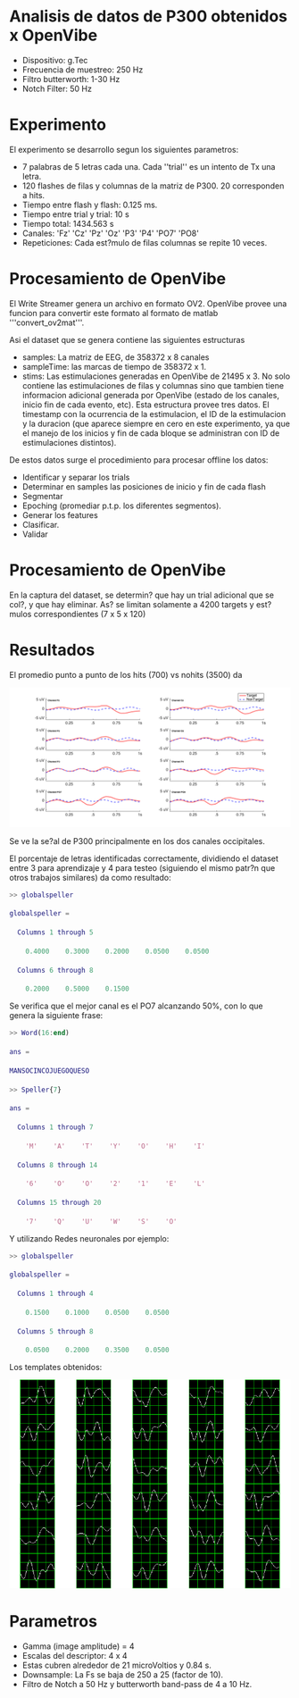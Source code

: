 # Analisis de datos de P300 obtenidos x OpenVibe

* Dispositivo: g.Tec
* Frecuencia de muestreo: 250 Hz
* Filtro butterworth: 1-30 Hz
* Notch Filter: 50 Hz

# Experimento

El experimento se desarrollo segun los siguientes parametros:

* 7 palabras de 5 letras cada una.  Cada ''trial'' es un intento de Tx una letra.
* 120 flashes de filas y columnas de la matriz de P300. 20 corresponden a hits.
* Tiempo entre flash y flash: 0.125 ms.
* Tiempo entre trial y trial: 10 s
* Tiempo total: 1434.563 s
* Canales: 'Fz'    'Cz'    'Pz'    'Oz'    'P3'    'P4'    'PO7'    'PO8'
* Repeticiones: Cada est?mulo de filas columnas se repite 10 veces.

# Procesamiento de OpenVibe

El Write Streamer genera un archivo en formato OV2. OpenVibe provee una funcion para 
convertir este formato al formato de matlab '''convert_ov2mat'''.

Asi el dataset que se genera contiene las siguientes estructuras

* samples: La matriz de EEG, de 358372 x 8 canales
* sampleTime: las marcas de tiempo de 358372 x 1.
* stims: Las estimulaciones generadas en OpenVibe de 21495 x 3.  No solo contiene las estimulaciones
de filas y columnas sino que tambien tiene informacion adicional generada por OpenVibe (estado de los canales, inicio fin de cada evento, etc). Esta 
estructura provee tres datos. El timestamp con la ocurrencia de la estimulacion, el ID de la estimulacion y la duracion (que aparece siempre en cero en este experimento, ya que el manejo de los inicios y fin de cada bloque se administran con ID de estimulaciones distintos).


De estos datos surge el procedimiento para procesar offline los datos:

* Identificar y separar los trials
* Determinar en samples las posiciones de inicio y fin de cada flash
* Segmentar
* Epoching (promediar p.t.p. los diferentes segmentos).
* Generar los features
* Clasificar.
* Validar

# Procesamiento de OpenVibe

En la captura del dataset, se determin? que hay un trial adicional que se col?, y que hay eliminar.
As? se limitan solamente a 4200 targets y est?mulos correspondientes (7 x 5 x 120)

# Resultados

El promedio punto a punto de los hits (700) vs nohits (3500) da

![Promedios P.t.P.](images/epoching.png) 

Se ve la se?al de P300 principalmente en los dos canales occipitales.

El porcentaje de letras identificadas correctamente, dividiendo el dataset entre 
3 para aprendizaje y 4 para testeo (siguiendo el mismo patr?n que otros trabajos similares)
da como resultado:

```matlab
>> globalspeller

globalspeller =

  Columns 1 through 5

    0.4000    0.3000    0.2000    0.0500    0.0500

  Columns 6 through 8

    0.2000    0.5000    0.1500

```

Se verifica que el mejor canal es el PO7 alcanzando 50%, con lo que genera la siguiente frase:

```matlab
>> Word(16:end)

ans =

MANSOCINCOJUEGOQUESO

>> Speller{7}

ans = 

  Columns 1 through 7

    'M'    'A'    'T'    'Y'    'O'    'H'    'I'

  Columns 8 through 14

    '6'    'O'    'O'    '2'    '1'    'E'    'L'

  Columns 15 through 20

    '7'    'Q'    'U'    'W'    'S'    'O'

```

Y utilizando Redes neuronales por ejemplo:

```matlab
>> globalspeller

globalspeller =

  Columns 1 through 4

    0.1500    0.1000    0.0500    0.0500

  Columns 5 through 8

    0.0500    0.2000    0.3500    0.0500
```


Los templates obtenidos:

![Templates P300](images/p300templates.png) 

# Parametros

* Gamma (image amplitude) = 4
* Escalas del descriptor: 4 x 4
* Estas cubren alrededor de 21 microVoltios y 0.84 s.
* Downsample: La Fs se baja de 250 a 25 (factor de 10).
* Filtro de Notch a 50 Hz y butterworth band-pass de 4 a 10 Hz.


